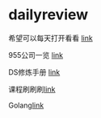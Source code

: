 # dailyreview
希望可以每天打开看看
[link](https://wdxtub.com/interview/14520609088903.html)

955公司一览
[link](https://feathub.com/formulahendry/955.WLB?)

DS修炼手册
[link](https://www.1point3acres.com/bbs/thread-76429-1-1.html)

课程刷刷刷[link](https://brilliant.org/courses/?tour=true)

Golang[link](https://qcrao.com/)
